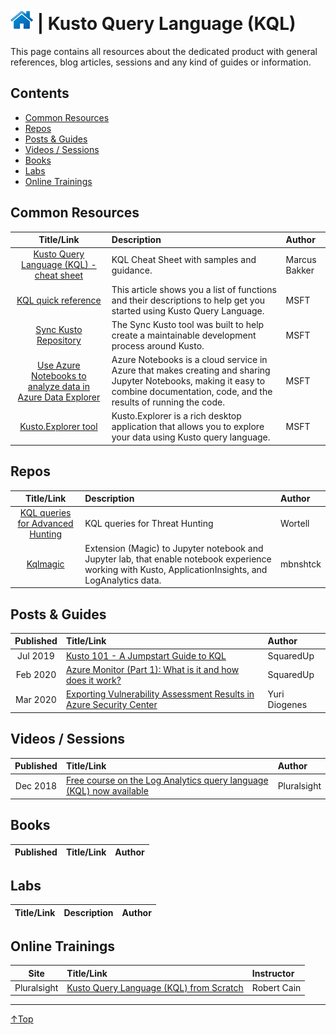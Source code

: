 # [![Home](/img/home.png)](../README.md "Home") | Kusto Query Language (KQL)

This page contains all resources about the dedicated product with general references, blog articles, sessions and any kind of guides or information.

## Contents
- [Common Resources](#common-resources)
- [Repos](#repos)
- [Posts & Guides](#posts--guides)
- [Videos / Sessions](#videos--sessions)
- [Books](#books)
- [Labs](#labs)
- [Online Trainings](#online-trainings)


## Common Resources
|                                                Title/Link                                                 | Description                                                                                                                                                                        | Author        |
| :-------------------------------------------------------------------------------------------------------: | :--------------------------------------------------------------------------------------------------------------------------------------------------------------------------------- | :------------ |
|             [Kusto Query Language (KQL) - cheat sheet](https://github.com/marcusbakker/KQL/)              | KQL Cheat Sheet with samples and guidance.                                                                                                                                         | Marcus Bakker |
|      [KQL quick reference](https://docs.microsoft.com/en-us/azure/data-explorer/kql-quick-reference)      | This article shows you a list of functions and their descriptions to help get you started using Kusto Query Language.                                                              | MSFT          |
|                      [Sync Kusto Repository](https://github.com/microsoft/synckusto)                      | The Sync Kusto tool was built to help create a maintainable development process around Kusto.                                                                                      | MSFT          |
| [Use Azure Notebooks to analyze data in Azure Data Explorer](https://docs.microsoft.com/en-us/azure/data-explorer/azure-notebooks) | Azure Notebooks is a cloud service in Azure that makes creating and sharing Jupyter Notebooks, making it easy to combine documentation, code, and the results of running the code. | MSFT          |
|         [Kusto.Explorer tool](https://docs.microsoft.com/en-us/azure/kusto/tools/kusto-explorer)          | Kusto.Explorer is a rich desktop application that allows you to explore your data using Kusto query language.                                                                      | MSFT          |


## Repos
|                             Title/Link                             | Description                                                                                                                                            | Author   |
| :----------------------------------------------------------------: | :----------------------------------------------------------------------------------------------------------------------------------------------------- | :------- |
| [KQL queries for Advanced Hunting](https://github.com/wortell/KQL) | KQL queries for Threat Hunting                                                                                                                         | Wortell  |
|     [Kqlmagic](https://github.com/microsoft/jupyter-Kqlmagic)      | Extension (Magic) to Jupyter notebook and Jupyter lab, that enable notebook experience working with Kusto, ApplicationInsights, and LogAnalytics data. | mbnshtck |



## Posts & Guides
| Published | Title/Link                                                                                                                                                                                                    | Author        |
| :-------: | :------------------------------------------------------------------------------------------------------------------------------------------------------------------------------------------------------------ | :------------ |
| Jul 2019  | [Kusto 101 - A Jumpstart Guide to KQL](https://squaredup.com/blog/kusto-101-a-jumpstart-guide-to-kql/)                                                                                                        | SquaredUp     |
| Feb 2020  | [Azure Monitor (Part 1): What is it and how does it work?](https://squaredup.com/blog/azure-monitor-part-1-what-is-it-and-how-does-it-work/)                                                                  | SquaredUp     |
| Mar 2020  | [Exporting Vulnerability Assessment Results in Azure Security Center](https://techcommunity.microsoft.com/t5/azure-security-center/exporting-vulnerability-assessment-results-in-azure-security/ba-p/1212091) | Yuri Diogenes |



## Videos / Sessions
| Published | Title/Link                                                                                                                                         | Author      |
| :-------: | :------------------------------------------------------------------------------------------------------------------------------------------------- | :---------- |
| Dec 2018  | [Free course on the Log Analytics query language (KQL) now available](https://azure.microsoft.com/en-us/updates/free-query-language-course-la-ai/) | Pluralsight |


## Books
| Published | Title/Link | Author |
| :-------: | :--------- | :----- |

## Labs
| Title/Link | Description | Author |
| :--------: | :---------- | :----- |

## Online Trainings
|    Site     | Title/Link                                                                                                           | Instructor  |
| :---------: | :------------------------------------------------------------------------------------------------------------------- | :---------- |
| Pluralsight | [Kusto Query Language (KQL) from Scratch](https://www.pluralsight.com/courses/kusto-query-language-kql-from-scratch) | Robert Cain |


___
 <a href="#top" title="Back to the top.">↑Top</a>

